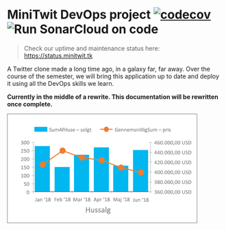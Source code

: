 # MiniTwit DevOps project [![codecov](https://codecov.io/gh/jlndk/devoops/branch/master/graph/badge.svg)](https://codecov.io/gh/jlndk/devoops) ![Run SonarCloud on code](https://github.com/jlndk/devoops/workflows/Run%20SonarCloud%20on%20code/badge.svg?branch=master)
> Check our uptime and maintenance status here: https://status.minitwit.tk

A Twitter clone made a long time ago, in a galaxy far, far away. Over the course of the semester, we will bring this application up to date and deploy it using all the DevOps skills we learn.

**Currently in the middle of a rewrite. This documentation will be rewritten once complete.**

![name](images/test.png "Description")
